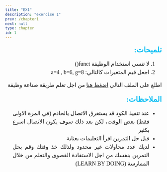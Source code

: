 ```yaml
---
title: "EX1"
description: "exercise 1" 
prev: /chapter1
next: null
type: chapter
id: 1
---
```



<codeblock id="01_03">
  
<p dir=rtl align="right" style="text-align:justify; direction: rtl; line-height:1.5">
<strong>
<font size="5" color="#09bef3" face="cairo">
تلميحات:
</font>
</strong>
</p>

<ol dir=rtl align="right"  style="text-align:justify; direction:rtl; line-height:1.5">
<font size="4" face="cairo">
<li>
لا تنسى استخدام الوظيفة funct()
</li>
  
<li>
اجعل قيم المتغيرات كالتالي: a=4 , b=6, g=8
</li>

</font>
</ol> 

<p dir=rtl align="justify" style="text-align:justify; direction: rtl; line-height:1.5">
<font size="4" face="cairo"> 
اطلع على الملف التالي <a href="https://github.com/" target="_blank">اضغط هنا</a> من اجل تعلم طريقة صناعة وظيفة
</font>
</p>


<p dir=rtl align="right" style="text-align:justify; direction: rtl; line-height:1.5">
<strong>
<font size="5" color="#09bef3" face="cairo">
الملاحظات:
</font>
</strong>
</p>

<ul dir=rtl align="justify"  style="text-align:justify; direction: rtl; line-height:1.5">
<font size="4" face="cairo">
<li>
عند تنفيذ الكود قد يستغرق الاتصال بالخادم (في المرة الاولى فقط) بعض الوقت، لكن بعد ذلك سوف يكون الاتصال اسرع بكثير
</li>
  
<li>
قبل حل التمرين اقرأ التعليمات بعناية
</li>

<li>
لديك عدد محاولات غير محدود ولذلك خذ وقتك وقم بحل التمرين بنفسك من اجل الاستفادة القصوى والتعلم من خلال الممارسة (LEARN BY DOING)
</li>

</font>
</ul> 

</codeblock>

